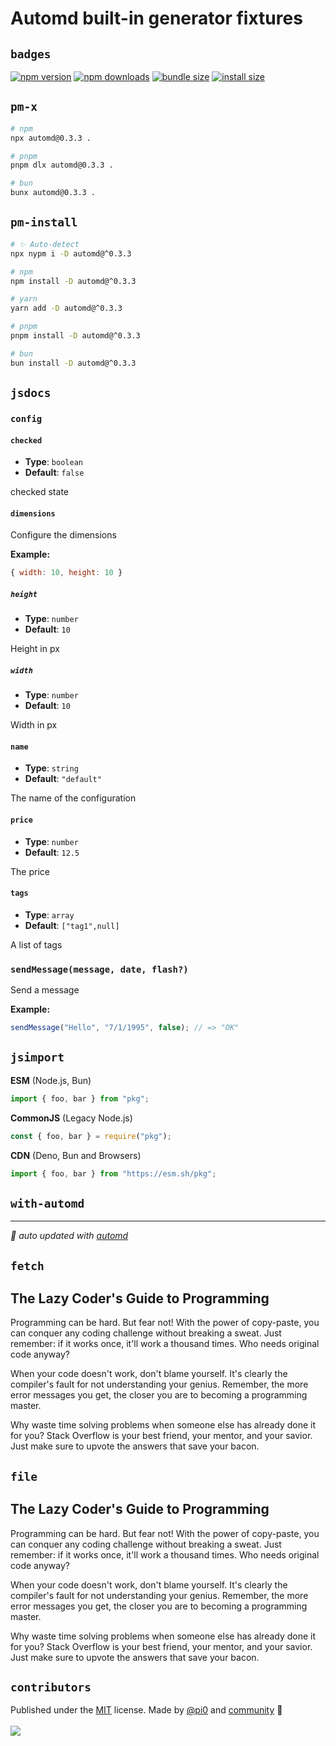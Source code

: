 # Automd built-in generator fixtures

## `badges`

<!-- automd:badges bundlephobia packagephobia  -->

[![npm version](https://flat.badgen.net/npm/v/automd)](https://npmjs.com/package/automd)
[![npm downloads](https://flat.badgen.net/npm/dm/automd)](https://npmjs.com/package/automd)
[![bundle size](https://flat.badgen.net/bundlephobia/minzip/automd)](https://bundlephobia.com/package/automd)
[![install size](https://flat.badgen.net/packagephobia/publish/automd)](https://packagephobia.com/result?p=automd)

<!-- /automd -->

## `pm-x`

<!-- automd:pm-x args=. -->

```sh
# npm
npx automd@0.3.3 .

# pnpm
pnpm dlx automd@0.3.3 .

# bun
bunx automd@0.3.3 .
```

<!-- /automd -->

## `pm-install`

<!-- automd:pm-install dev separate-->

```sh
# ✨ Auto-detect
npx nypm i -D automd@^0.3.3
```

```sh
# npm
npm install -D automd@^0.3.3
```

```sh
# yarn
yarn add -D automd@^0.3.3
```

```sh
# pnpm
pnpm install -D automd@^0.3.3
```

```sh
# bun
bun install -D automd@^0.3.3
```

<!-- /automd -->

## `jsdocs`

<!-- automd:jsdocs src=./src/test -->

### `config`

#### `checked`

- **Type**: `boolean`
- **Default**: `false`

checked state

#### `dimensions`

Configure the dimensions

**Example:**

```js
{ width: 10, height: 10 }
```

##### `height`

- **Type**: `number`
- **Default**: `10`

Height in px

##### `width`

- **Type**: `number`
- **Default**: `10`

Width in px

#### `name`

- **Type**: `string`
- **Default**: `"default"`

The name of the configuration

#### `price`

- **Type**: `number`
- **Default**: `12.5`

The price

#### `tags`

- **Type**: `array`
- **Default**: `["tag1",null]`

A list of tags

### `sendMessage(message, date, flash?)`

Send a message

**Example:**

```js
sendMessage("Hello", "7/1/1995", false); // => "OK"
```

<!-- /automd -->

## `jsimport`

<!-- automd:jsimport cjs=true cdn=true name=pkg imports=foo,bar -->

**ESM** (Node.js, Bun)

```js
import { foo, bar } from "pkg";
```

**CommonJS** (Legacy Node.js)

```js
const { foo, bar } = require("pkg");
```

**CDN** (Deno, Bun and Browsers)

```js
import { foo, bar } from "https://esm.sh/pkg";
```

<!-- /automd -->

## `with-automd`

<!-- automd:with-automd -->

---

_🤖 auto updated with [automd](https://automd.unjs.io)_

<!-- /automd -->

## `fetch`

<!-- automd:fetch url="gh:unjs/automd/main/test/fixture/TEST.md" -->

## The Lazy Coder's Guide to Programming

Programming can be hard. But fear not! With the power of copy-paste, you can conquer any coding challenge without breaking a sweat. Just remember: if it works once, it'll work a thousand times. Who needs original code anyway?

When your code doesn't work, don't blame yourself. It's clearly the compiler's fault for not understanding your genius. Remember, the more error messages you get, the closer you are to becoming a programming master.

Why waste time solving problems when someone else has already done it for you? Stack Overflow is your best friend, your mentor, and your savior. Just make sure to upvote the answers that save your bacon.

<!-- /automd -->

## `file`

<!-- automd:file src="./TEST.md" -->

## The Lazy Coder's Guide to Programming

Programming can be hard. But fear not! With the power of copy-paste, you can conquer any coding challenge without breaking a sweat. Just remember: if it works once, it'll work a thousand times. Who needs original code anyway?

When your code doesn't work, don't blame yourself. It's clearly the compiler's fault for not understanding your genius. Remember, the more error messages you get, the closer you are to becoming a programming master.

Why waste time solving problems when someone else has already done it for you? Stack Overflow is your best friend, your mentor, and your savior. Just make sure to upvote the answers that save your bacon.

<!-- /automd -->

## `contributors`

<!-- automd:contributors author=pi0 license=MIT -->

Published under the [MIT](https://github.com/unjs/automd/blob/main/LICENSE) license.
Made by [@pi0](https://github.com/pi0) and [community](https://github.com/unjs/automd/graphs/contributors) 💛
<br><br>
<a href="https://github.com/unjs/automd/graphs/contributors">
<img src="https://contrib.rocks/image?repo=unjs/automd" />
</a>

<!-- /automd -->
